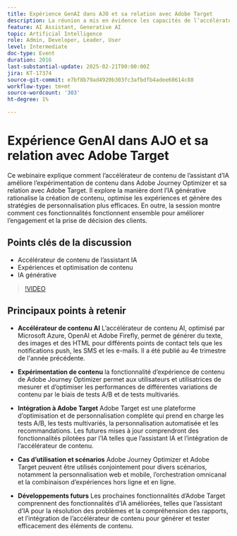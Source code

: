 ```yaml
---
title: Expérience GenAI dans AJO et sa relation avec Adobe Target
description: La réunion a mis en évidence les capacités de l’accélérateur de contenu d’IA à générer du texte, des images et des HTML, l’expérimentation de contenu via Adobe Journey Optimizer, l’intégration à Adobe Target pour l’optimisation et la personnalisation, divers cas d’utilisation d’outils combinés et les développements futurs, y compris les fonctionnalités améliorées d’IA.
feature: AI Assistant, Generative AI
topic: Artificial Intelligence
role: Admin, Developer, Leader, User
level: Intermediate
doc-type: Event
duration: 2016
last-substantial-update: 2025-02-21T00:00:00Z
jira: KT-17374
source-git-commit: e7bf8b79ad4920b303fc3afbdfb4adee60614c88
workflow-type: tm+mt
source-wordcount: '303'
ht-degree: 1%

---
```



# Expérience GenAI dans AJO et sa relation avec Adobe Target

Ce webinaire explique comment l’accélérateur de contenu de l’assistant d’IA améliore l’expérimentation de contenu dans Adobe Journey Optimizer et sa relation avec Adobe Target. Il explore la manière dont l’IA générative rationalise la création de contenu, optimise les expériences et génère des stratégies de personnalisation plus efficaces. En outre, la session montre comment ces fonctionnalités fonctionnent ensemble pour améliorer l’engagement et la prise de décision des clients.

## Points clés de la discussion

* Accélérateur de contenu de l’assistant IA
* Expériences et optimisation de contenu
* IA générative

>[!VIDEO](https://video.tv.adobe.com/v/3444453/?learn=on&enablevpops)

## Principaux points à retenir

* **Accélérateur de contenu AI** L’accélérateur de contenu AI, optimisé par Microsoft Azure, OpenAI et Adobe Firefly, permet de générer du texte, des images et des HTML pour différents points de contact tels que les notifications push, les SMS et les e-mails. Il a été publié au 4e trimestre de l&#39;année précédente.

* **Expérimentation de contenu** la fonctionnalité d’expérience de contenu de Adobe Journey Optimizer permet aux utilisateurs et utilisatrices de mesurer et d’optimiser les performances de différentes variations de contenu par le biais de tests A/B et de tests multivariés.

* **Intégration à Adobe Target** Adobe Target est une plateforme d’optimisation et de personnalisation complète qui prend en charge les tests A/B, les tests multivariés, la personnalisation automatisée et les recommandations. Les futures mises à jour comprendront des fonctionnalités pilotées par l’IA telles que l’assistant IA et l’intégration de l’accélérateur de contenu.

* **Cas d’utilisation et scénarios** Adobe Journey Optimizer et Adobe Target peuvent être utilisés conjointement pour divers scénarios, notamment la personnalisation web et mobile, l’orchestration omnicanal et la combinaison d’expériences hors ligne et en ligne.

* **Développements futurs** Les prochaines fonctionnalités d’Adobe Target comprennent des fonctionnalités d’IA améliorées, telles que l’assistant d’IA pour la résolution des problèmes et la compréhension des rapports, et l’intégration de l’accélérateur de contenu pour générer et tester efficacement des éléments de contenu.
